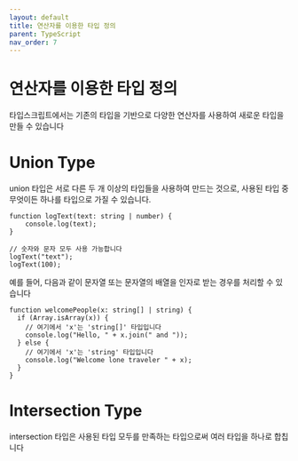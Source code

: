 ```yaml
---
layout: default
title: 연산자를 이용한 타입 정의
parent: TypeScript
nav_order: 7
---
```



# 연산자를 이용한 타입 정의

타입스크립트에서는 기존의 타입을 기반으로 다양한 연산자를 사용하여 새로운 타입을 만들 수 있습니다

# Union Type

union 타입은 서로 다른 두 개 이상의 타입들을 사용하여 만드는 것으로, 사용된 타입 중 무엇이든 하나를 타입으로 가질 수 있습니다.

```tsx
function logText(text: string | number) {
    console.log(text);
}

// 숫자와 문자 모두 사용 가능합니다
logText("text");
logText(100);
```

예를 들어, 다음과 같이 문자열 또는 문자열의 배열을 인자로 받는 경우를 처리할 수 있습니다

```tsx
function welcomePeople(x: string[] | string) {
  if (Array.isArray(x)) {
    // 여기에서 'x'는 'string[]' 타입입니다
    console.log("Hello, " + x.join(" and "));
  } else {
    // 여기에서 'x'는 'string' 타입입니다
    console.log("Welcome lone traveler " + x);
  }
}
```

# Intersection Type

intersection 타입은 사용된 타입 모두를 만족하는 타입으로써 여러 타입을 하나로 합칩니다